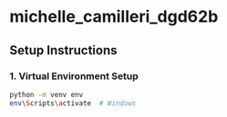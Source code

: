# michelle_camilleri_dgd62b


## Setup Instructions

### 1. Virtual Environment Setup
```sh
python -m venv env
env\Scripts\activate  # Windows
